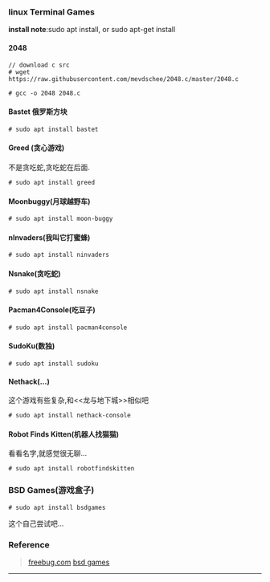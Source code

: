 ### linux Terminal Games

**install note**:sudo apt install, or sudo apt-get install

#### 2048

```
// download c src
# wget https://raw.githubusercontent.com/mevdschee/2048.c/master/2048.c

# gcc -o 2048 2048.c
```

#### Bastet 俄罗斯方块

```
# sudo apt install bastet
```

#### Greed (贪心游戏)

不是贪吃蛇,贪吃蛇在后面.

```
# sudo apt install greed
```

#### Moonbuggy(月球越野车)

```
# sudo apt install moon-buggy
```

#### nInvaders(我叫它打蜜蜂)

```
# sudo apt install ninvaders
```

#### Nsnake(贪吃蛇)

```
# sudo apt install nsnake
```

#### Pacman4Console(吃豆子)

```
# sudo apt install pacman4console
```

#### SudoKu(数独)

```
# sudo apt install sudoku
```

#### Nethack(...)

这个游戏有些复杂,和<<龙与地下城>>相似吧

```
# sudo apt install nethack-console
```

#### Robot Finds Kitten(机器人找猫猫)

看看名字,就感觉很无聊...

```
# sudo apt install robotfindskitten
```

### BSD Games(游戏盒子)

```
# sudo apt install bsdgames
```

这个自己尝试吧...

### Reference

> [freebug.com](http://www.freebuf.com/articles/others-articles/124743.html)
> [bsd games](http://wiki.linuxquestions.org/wiki/BSD_games)

---
